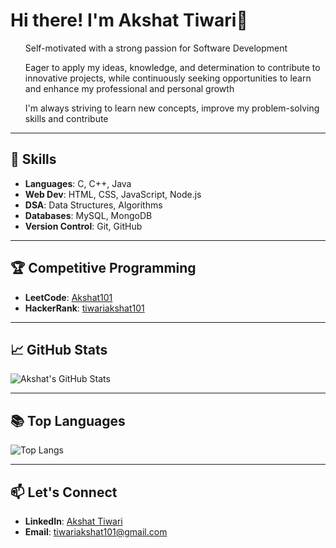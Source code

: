 # Hi there! I'm Akshat Tiwari👋

<ol>Self-motivated with a strong passion for Software Development</ol>
<ol>Eager to apply my ideas, knowledge, and determination to contribute to innovative projects, while continuously seeking opportunities to learn and enhance my professional and personal growth</ol> 
<ol>I'm always striving to learn new concepts, improve my problem-solving skills and contribute</ol>

---

## 🚀 Skills

- **Languages**: C, C++, Java
- **Web Dev**: HTML, CSS, JavaScript, Node.js
- **DSA**: Data Structures, Algorithms
- **Databases**: MySQL, MongoDB
- **Version Control**: Git, GitHub

---

## 🏆 Competitive Programming

- **LeetCode**: [Akshat101](https://leetcode.com/Akshat101)
- **HackerRank**: [tiwariakshat101](https://www.hackerrank.com/tiwariakshat101)
  
---

## 📈 GitHub Stats

![Akshat's GitHub Stats](https://github-readme-stats.vercel.app/api?username=akshat287&show_icons=true&theme=radical)

---

## 📚 Top Languages

![Top Langs](https://github-readme-stats.vercel.app/api/top-langs/?username=akshat287&layout=compact&theme=radical)

---

## 📫 Let's Connect 

- **LinkedIn**: [Akshat Tiwari](https://linkedin.com/in/tiwari101)
- **Email**: [tiwariakshat101@gmail.com](mailto:tiwariakshat101@gmail.com)
